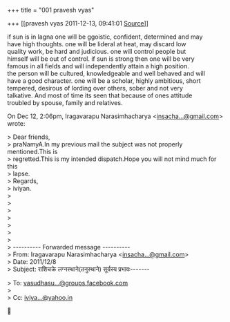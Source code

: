 +++
title = "001 pravesh vyas"

+++
[[pravesh vyas	2011-12-13, 09:41:01 [Source](https://groups.google.com/g/bvparishat/c/SgH95z_zhgU)]]



if sun is in lagna one will be ggoistic, confident, determined and may  
have high thoughts. one will be lideral at heat, may discard low  
quality work, be hard and judicious. one will control people but  
himself will be out of control. if sun is strong then one will be very  
famous in all fields and will independently attain a high position.  
the person will be cultured, knowledgeable and well behaved and will  
have a good character. one will be a scholar, highly ambitious, short  
tempered, desirous of lording over others, sober and not very  
talkative. And most of time its seen that because of ones attitude  
troubled by spouse, family and relatives.

On Dec 12, 2:06pm, Iragavarapu Narasimhacharya \<[insacha...@gmail.com]()\>  
wrote:

  
\> Dear friends,  
\> praNamyA.In my previous mail the subject was not properly mentioned.This is  
\> regretted.This is my intended dispatch.Hope you will not mind much for this  
\> lapse.  
\> Regards,  
\> iviyan.  
\>  
\>  
\>  
\>  
\>  
\>  
\>  
\> ---------- Forwarded message ----------  
\> From: Iragavarapu Narasimhacharya \<[insacha...@gmail.com]()\>  
\> Date: 2011/12/8  
\> Subject: राशिचक्रे लग्नस्थाने(तनुस्थाने) सूर्यस्य प्रभावः-------  

\> To: [vasudhasu...@groups.facebook.com]()  
\>  
\> Cc: [iviya...@yahoo.in]()



